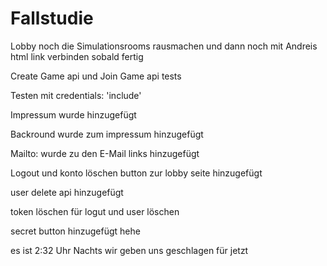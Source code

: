 # Fallstudie

Lobby noch die Simulationsrooms rausmachen
und dann noch mit Andreis html link verbinden sobald fertig

Create Game api und Join Game api tests

Testen mit credentials: 'include'

Impressum wurde hinzugefügt

Backround wurde zum impressum hinzugefügt

Mailto: wurde zu den E-Mail links hinzugefügt

Logout und konto löschen button zur lobby seite hinzugefügt

user delete api hinzugefügt

token löschen für logut und user löschen

secret button hinzugefügt hehe

es ist 2:32 Uhr Nachts wir geben uns geschlagen für jetzt